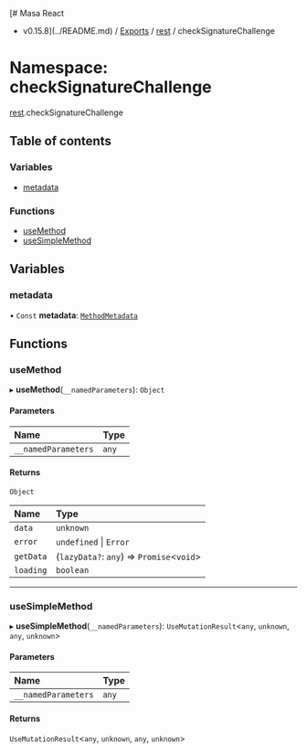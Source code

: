 [# Masa React
 - v0.15.8](../README.md) / [Exports](../modules.md) / [rest](rest.md) / checkSignatureChallenge

# Namespace: checkSignatureChallenge

[rest](rest.md).checkSignatureChallenge

## Table of contents

### Variables

- [metadata](rest.checkSignatureChallenge.md#metadata)

### Functions

- [useMethod](rest.checkSignatureChallenge.md#usemethod)
- [useSimpleMethod](rest.checkSignatureChallenge.md#usesimplemethod)

## Variables

### metadata

• `Const` **metadata**: [`MethodMetadata`](../interfaces/rest.MethodMetadata.md)

## Functions

### useMethod

▸ **useMethod**(`__namedParameters`): `Object`

#### Parameters

| Name | Type |
| :------ | :------ |
| `__namedParameters` | `any` |

#### Returns

`Object`

| Name | Type |
| :------ | :------ |
| `data` | `unknown` |
| `error` | `undefined` \| `Error` |
| `getData` | (`lazyData?`: `any`) => `Promise`<`void`\> |
| `loading` | `boolean` |

___

### useSimpleMethod

▸ **useSimpleMethod**(`__namedParameters`): `UseMutationResult`<`any`, `unknown`, `any`, `unknown`\>

#### Parameters

| Name | Type |
| :------ | :------ |
| `__namedParameters` | `any` |

#### Returns

`UseMutationResult`<`any`, `unknown`, `any`, `unknown`\>

